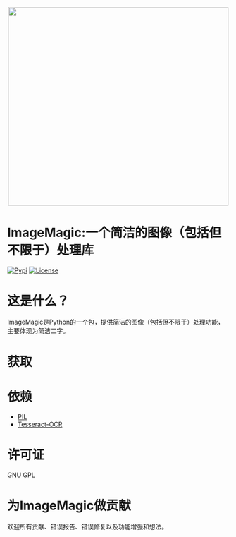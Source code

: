 <div align="center">
  <img src="https://i.328888.xyz/2023/05/04/iPlOg8.png" width="500" height="450"><br>
</div>

# ImageMagic:一个简洁的图像（包括但不限于）处理库
[![Pypi](https://img.shields.io/badge/pypi-0.1.0-blue)]()
[![License](https://img.shields.io/badge/license-MIT-yellow)]()
[![]()]()

# 这是什么？
ImageMagic是Python的一个包，提供简洁的图像（包括但不限于）处理功能，主要体现为简洁二字。

# 获取

# 依赖
  - [PIL](https://github.com/python-pillow/Pillow)
  - [Tesseract-OCR](https://tesseract-ocr.github.io/tessdoc/Installation.html)


# 许可证
GNU GPL

# 为ImageMagic做贡献
欢迎所有贡献、错误报告、错误修复以及功能增强和想法。
